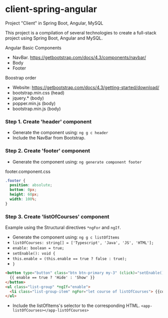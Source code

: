 # client-spring-angular
Project "Client" in Spring Boot, Angular, MySQL


This project is a compilation of several technologies to create a full-stack project using Spring Boot, Angular and MySQL.


Angular Basic Components
- NavBar. https://getbootstrap.com/docs/4.3/components/navbar/
- Body
- Footer


Boostrap order
- Website: https://getbootstrap.com/docs/4.3/getting-started/download/
- bootstrap.min.css (head)
- jquery.* (body)
- popper.min.js (body)
- bootstrap.min.js (body)

### Step 1. Create 'header' component
- Generate the component using: `ng g c header`
- Include the NavBar from Bootstrap.

### Step 2. Create 'footer' component
- Generate the component using: `ng generate component footer`

footer.component.css
``` css
.footer {
  position: absolute;
  bottom: 0px;
  height: 60px;
  width: 100%;
}
```

### Step 3. Create 'listOfCourses' component
Example using the Structural directives `*ngFor` and `ngIf`.
- Generate the component using: `ng g c listOfItems`
- `listOfCourses: string[] = ['Typescript', 'Java', 'JS', 'HTML'];`
- `enable: boolean = true;`
- `setEnable(): void { `
-    `this.enable = (this.enable == true ? false : true);`
- `}`

``` html
<button type="button" class="btn btn-primary my-3" (click)="setEnable()"> 
  {{ enable == true ? 'Hide' : 'Show' }} 
</button>
<ul class="list-group" *ngIf="enable">
  <li class="list-group-item" ngFor="let course of listOfCourses"> {{course}} </li>
</ul>  
```
- Include the listOfItems's selector to the corresponding HTML. `<app-listOfCourses></app-listOfCourses>`




